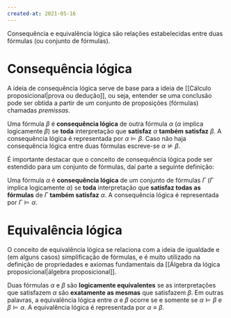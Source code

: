 ```yaml
---
created-at: 2021-05-16
---
```

Consequência e equivalência lógica são relações estabelecidas entre duas fórmulas (ou conjunto de fórmulas).

# Consequência lógica
A ideia de consequência lógica serve de base para a ideia de [[Cálculo proposicional|prova ou dedução]], ou seja, entender se uma conclusão pode ser obtida a partir de um conjunto de proposições (fórmulas) chamadas *premissas*.

Uma fórmula $\beta$ é **consequência lógica** de outra fórmula $\alpha$ ($\alpha$ implica logicamente $\beta$) se **toda** interpretação que **satisfaz** $\alpha$ **também satisfaz** $\beta$. A consequência lógica é representada por $\alpha \vDash \beta$. Caso não haja consequência lógica entre duas fórmulas escreve-se $\alpha \nvDash \beta$.

É importante destacar que o conceito de consequência lógica pode ser estendido para um conjunto de fórmulas, daí parte a seguinte definição:

Uma fórmula $\alpha$ é **consequência lógica** de um conjunto de fórmulas $\Gamma$ ($\Gamma$ implica logicamente $\alpha$) se **toda** interpretação que **satisfaz todas as fórmulas** de $\Gamma$ **também satisfaz** $\alpha$. A consequência lógica é representada por $\Gamma \vDash \alpha$.

# Equivalência lógica
O conceito de equivalência lógica se relaciona com a ideia de igualdade e (em alguns casos) simplificação de fórmulas, e é muito utilizado na definição de propriedades e axiomas fundamentais da [[Álgebra da lógica proposicional|álgebra proposicional]].

Duas fórmulas $\alpha$ e $\beta$ são **logicamente equivalentes** se as interpretações que satisfazem $\alpha$ são **exatamente as mesmas** que satisfazem $\beta$. Em outras palavras, a equivalência lógica entre $\alpha$ e $\beta$ ocorre se e somente se $\alpha \vDash \beta$ e $\beta \vDash \alpha$. A equivalência lógica é representada por $\alpha \equiv \beta$.